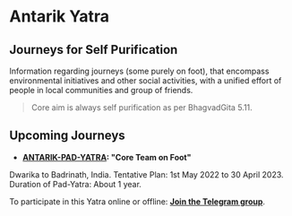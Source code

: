 # Antarik Yatra

## Journeys for Self Purification 

Information regarding journeys (some purely on foot), that encompass environmental initiatives and other social activities, with a unified effort of people in local communities and group of friends.

> Core aim is always self purification as per BhagvadGita 5.11.

## Upcoming Journeys

- **[ANTARIK-PAD-YATRA](https://nehalsin.github.io/antarik-pad-yatra/):
"Core Team on Foot"**

Dwarika to Badrinath, India. 
Tentative Plan: 1st May 2022 to 30 April 2023. 
Duration of Pad-Yatra: About 1 year.

To participate in this Yatra online or offline:
[**Join the Telegram group**](https://t.me/joinchat/EjnBB0fi2No1NzJl).
